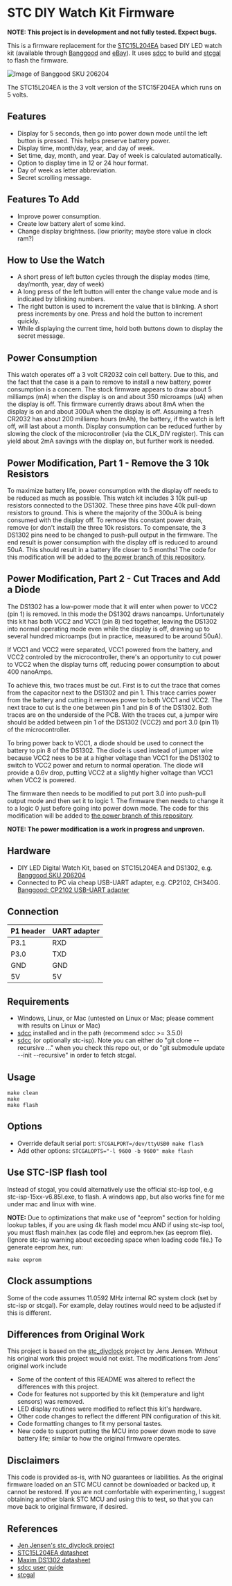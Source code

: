 # STC DIY Watch Kit Firmware

**NOTE: This project is in development and not fully tested. Expect bugs.**

This is a firmware replacement for the [STC15L204EA](http://www.stcmicro.com/datasheet/STC15F204EA-en.pdf) based DIY LED watch kit (available through [Banggood](https://www.banggood.com/LED-Digital-Watch-Electronic-Clock-Kit-With-Transparent-Cover-p-976634.html) and [eBay](http://www.ebay.com/sch/i.html?_from=R40&_sacat=0&_nkw=scm+diy+led+watch+kit&_sop=15)). It uses [sdcc](http://sdcc.sf.net) to build and [stcgal](https://github.com/grigorig/stcgal) to flash the firmware.

![Image of Banggood SKU 206204](https://img3.banggood.com/thumb/view/2014/xiemeijuan/05/SKU206204/SKU206204a.jpg)

The STC15L204EA is the 3 volt version of the STC15F204EA which runs on 5 volts.

## Features
* Display for 5 seconds, then go into power down mode until the left button is pressed. This helps preserve battery power.
* Display time, month/day, year, and day of week.
* Set time, day, month, and year. Day of week is calculated automatically.
* Option to display time in 12 or 24 hour format.
* Day of week as letter abbreviation.
* Secret scrolling message.

## Features To Add
* Improve power consumption.
* Create low battery alert of some kind.
* Change display brightness. (low priority; maybe store value in clock ram?)

## How to Use the Watch
* A short press of left button cycles through the display modes (time, day/month, year, day of week)
* A long press of the left button will enter the change value mode and is indicated by blinking numbers.
* The right button is used to increment the value that is blinking. A short press increments by one. Press and hold the button to increment quickly.
* While displaying the current time, hold both buttons down to display the secret message.

## Power Consumption
This watch operates off a 3 volt CR2032 coin cell battery. Due to this, and the fact that the case is a pain to remove to install a new battery, power consumption is a concern. The stock firmware appears to draw about 5 milliamps (mA) when the display is on and about 350 microamps (uA) when the display is off. This firmware currently draws about 8mA when the display is on and about 300uA when the display is off. Assuming a fresh CR2032 has about 200 milliamp hours (mAh), the battery, if the watch is left off, will last about a month. Display consumption can be reduced further by slowing the clock of the microcontroller (via the CLK_DIV register). This can yield about 2mA savings with the display on, but further work is needed.

## Power Modification, Part 1 - Remove the 3 10k Resistors
To maximize battery life, power consumption with the display off needs to be reduced as much as possible. This watch kit includes 3 10k pull-up resistors connected to the DS1302. These three pins have 40k pull-down resistors to ground. This is where the majority of the 300uA is being consumed with the display off. To remove this constant power drain, remove (or don't install) the three 10k resistors. To compensate, the 3 DS1302 pins need to be changed to push-pull output in the firmware. The end result is power consumption with the display off is reduced to around 50uA. This should result in a battery life closer to 5 months! The code for this modification will be added to [the power branch of this repository](https://github.com/ruthsarian/stc_diywatch/tree/power).

## Power Modification, Part 2 - Cut Traces and Add a Diode
The DS1302 has a low-power mode that it will enter when power to VCC2 (pin 1) is removed. In this mode the DS1302 draws nanoamps. Unfortunately this kit has both VCC2 and VCC1 (pin 8) tied together, leaving the DS1302 into normal operating mode even while the display is off, drawing up to several hundred microamps (but in practice, measured to be around 50uA). 

If VCC1 and VCC2 were separated, VCC1 powered from the battery, and VCC2 controled by the microcontroller, there's an opportunity to cut power to VCC2 when the display turns off, reducing power consumption to about 400 nanoAmps. 

To achieve this, two traces must be cut. First is to cut the trace that comes from the capacitor next to the DS1302 and pin 1. This trace carries power from the battery and cutting it removes power to both VCC1 and VCC2. The next trace to cut is the one between pin 1 and pin 8 of the DS1302. Both traces are on the underside of the PCB. With the traces cut, a jumper wire should be added between pin 1 of the DS1302 (VCC2) and port 3.0 (pin 11) of the microcontroller. 

To bring power back to VCC1, a diode should be used to connect the battery to pin 8 of the DS1302. The diode is used instead of jumper wire because VCC2 nees to be at a higher voltage than VCC1 for the DS1302 to switch to VCC2 power and return to normal operation. The diode will provide a 0.6v drop, putting VCC2 at a slightly higher voltage than VCC1 when VCC2 is powered.

The firmware then needs to be modified to put port 3.0 into push-pull output mode and then set it to logic 1. The firmware then needs to change it to a logic 0 just before going into power down mode. The code for this modification will be added to [the power branch of this repository](https://github.com/ruthsarian/stc_diywatch/tree/power).

**NOTE: The power modification is a work in progress and unproven.** 

## Hardware

* DIY LED Digital Watch Kit, based on STC15L204EA and DS1302, e.g. [Banggood SKU 206204](https://www.banggood.com/LED-Digital-Watch-Electronic-Clock-Kit-With-Transparent-Cover-p-976634.html)
* Connected to PC via cheap USB-UART adapter, e.g. CP2102, CH340G. [Banggood: CP2102 USB-UART adapter](http://www.banggood.com/CJMCU-CP2102-USB-To-TTLSerial-Module-UART-STC-Downloader-p-970993.html?p=WX0407753399201409DA)

## Connection
| P1 header | UART adapter |
|-----------|--------------|
| P3.1      | RXD          |
| P3.0      | TXD          |
| GND       | GND          |
| 5V        | 5V           |

## Requirements
* Windows, Linux, or Mac (untested on Linux or Mac; please comment with results on Linux or Mac)
* [sdcc](http://sdcc.sf.net) installed and in the path (recommend sdcc >= 3.5.0)
* [sdcc](http://sdcc.sf.net) (or optionally stc-isp). Note you can either do "git clone --recursive ..." when you check this repo out, or do "git submodule update --init --recursive" in order to fetch stcgal.

## Usage
```
make clean
make
make flash
```

## Options
* Override default serial port:
`STCGALPORT=/dev/ttyUSB0 make flash`
* Add other options:
`STCGALOPTS="-l 9600 -b 9600" make flash`

## Use STC-ISP flash tool
Instead of stcgal, you could alternatively use the official stc-isp tool, e.g stc-isp-15xx-v6.85I.exe, to flash.
A windows app, but also works fine for me under mac and linux with wine.

**NOTE:** Due to optimizations that make use of "eeprom" section for holding lookup tables, if you are using 4k flash model mcu AND if using stc-isp tool, you must flash main.hex (as code file) and eeprom.hex (as eeprom file). (Ignore stc-isp warning about exceeding space when loading code file.)
To generate eeprom.hex, run:
```
make eeprom
```

## Clock assumptions
Some of the code assumes 11.0592 MHz internal RC system clock (set by stc-isp or stcgal).
For example, delay routines would need to be adjusted if this is different.

## Differences from Original Work
This project is based on the [stc_diyclock](https://github.com/zerog2k/stc_diyclock) project by Jens Jensen. Without his original work this project would not exist. The modifications from Jens' original work include
* Some of the content of this README was altered to reflect the differences with this project.
* Code for features not supported by this kit (temperature and light sensors) was removed.
* LED display routines were modified to reflect this kit's hardware.
* Other code changes to reflect the different PIN configuration of this kit.
* Code formatting changes to fit my personal tastes.
* New code to support putting the MCU into power down mode to save battery life; similar to how the original firmware operates.

## Disclaimers
This code is provided as-is, with NO guarantees or liabilities.
As the original firmware loaded on an STC MCU cannot be downloaded or backed up, it cannot be restored. If you are not comfortable with experimenting, I suggest obtaining another blank STC MCU and using this to test, so that you can move back to original firmware, if desired.

## References
* [Jen Jensen's stc_diyclock project](https://github.com/zerog2k/stc_diyclock)
* [STC15L204EA datasheet](http://www.stcmcu.com/datasheet/stc/stc-ad-pdf/stc15f204ea-series-english.pdf)
* [Maxim DS1302 datasheet](http://datasheets.maximintegrated.com/en/ds/DS1302.pdf)
* [sdcc user guide](http://sdcc.sourceforge.net/doc/sdccman.pdf)
* [stcgal](https://github.com/grigorig/stcgal)

